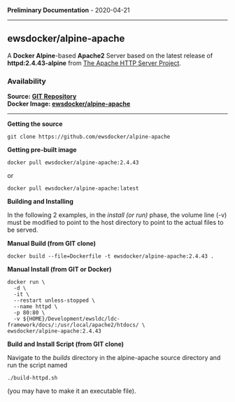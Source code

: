 
__Preliminary Documentation__ - 2020-04-21
____  
## ewsdocker/alpine-apache


A __Docker Alpine__-based __Apache2__ Server based on the latest release
of  
__httpd:2.4.43-alpine__ from 
[The Apache HTTP Server Project](https://hub.docker.com/_/httpd).  

### Availability  

__Source: [GIT Repository](https://github.com/ewsdocker/alpine-apache)__  
__Docker Image: [ewsdocker/alpine-apache](https://hub.docker.com/repository/docker/ewsdocker/alpine-apache)__  

____  

__Getting the source__  

    git clone https://github.com/ewsdocker/alpine-apache  

__Getting pre-built image__

    docker pull ewsdocker/alpine-apache:2.4.43  

  or  

    docker pull ewsdocker/alpine-apache:latest  

__Building and Installing__  

In the following 2 examples, in the _install (or run)_ phase, the volume line 
(-v) must be modified to point to the host directory to point to the 
actual files to be served.  

  __Manual Build (from GIT clone)__  

    docker build --file=Dockerfile -t ewsdocker/alpine-apache:2.4.43 .  

  __Manual Install (from GIT or Docker)__  

    docker run \
      -d \
      -it \
      --restart unless-stopped \      
      --name httpd \
      -p 80:80 \
      -v ${HOME}/Development/ewsldc/ldc-framework/docs/:/usr/local/apache2/htdocs/ \
    ewsdocker/alpine-apache:2.4.43  

  __Build and Install Script (from GIT clone)__
  
  Navigate to the _builds_ directory in the alpine-apache source directory
  and run the script named  

    ./build-httpd.sh  

  (you may have to make it an executable file).

